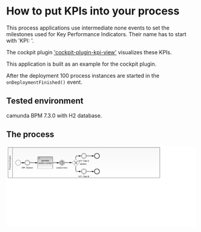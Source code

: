 How to put KPIs into your process
=================================

This process applications use intermediate none events to set the milestones used for Key Performance Indicators. Their name has to start with 'KPI: '.

The cockpit plugin ['cockpit-plugin-kpi-view'](../cockpit-plugin-kpi-view) visualizes these KPIs.

This application is built as an example for the cockpit plugin.

After the deployment 100 process instances are started in the `onDeploymentFinished()` event.

Tested environment
------------------ 

camunda BPM 7.3.0 with H2 database.

The process
-----------

![The process diagram](src/main/resources/process.png)
